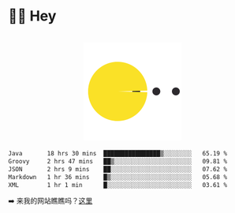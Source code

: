 
# 👋🏻 Hey
<div align="center">
	<br>
	<img src="https://raw.githubusercontent.com/Aniket965/Aniket965/master/pacman.svg?sanitize=true" width="200" height="200">
	<br>
</div>

<!--START_SECTION:waka-->
```text
Java       18 hrs 30 mins  ████████████████▒░░░░░░░░   65.19 % 
Groovy     2 hrs 47 mins   ██▒░░░░░░░░░░░░░░░░░░░░░░   09.81 % 
JSON       2 hrs 9 mins    ██░░░░░░░░░░░░░░░░░░░░░░░   07.62 % 
Markdown   1 hr 36 mins    █▒░░░░░░░░░░░░░░░░░░░░░░░   05.68 % 
XML        1 hr 1 min      █░░░░░░░░░░░░░░░░░░░░░░░░   03.61 % 
```
<!--END_SECTION:waka-->

 ➡️  来我的网站瞧瞧吗？[这里](https://www.shaolongfei.com)
